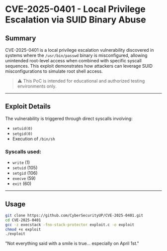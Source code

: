 # CVE-2025-0401 - Local Privilege Escalation via SUID Binary Abuse

## Summary

CVE-2025-0401 is a local privilege escalation vulnerability discovered in systems where the `/usr/bin/passwd` binary is misconfigured, allowing unintended root-level access when combined with specific syscall sequences. This exploit demonstrates how attackers can leverage SUID misconfigurations to simulate root shell access.

> ⚠️ This PoC is intended for educational and authorized testing environments only.

---

## Exploit Details

The vulnerability is triggered through direct syscalls involving:
- `setuid(0)`
- `setgid(0)`
- Execution of `/bin/sh`

### Syscalls used:
- `write` (1)
- `setuid` (105)
- `setgid` (106)
- `execve` (59)
- `exit` (60)

---

## Usage

```bash
git clone https://github.com/CyberSecurityUP/CVE-2025-0401.git
cd CVE-2025-0401
gcc -z execstack -fno-stack-protector exploit.c -o exploit
chmod +x exploit
./exploit
```

"Not everything said with a smile is true... especially on April 1st."
